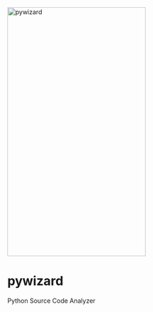 <img width="312" height="563" alt="pywizard" src="https://github.com/user-attachments/assets/859a36dd-2d13-43f5-8186-6d36415f2c9c" />

# pywizard
Python Source Code Analyzer
